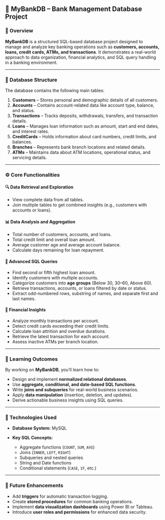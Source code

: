 ## 🏦 MyBankDB – Bank Management Database Project

### 📘 Overview

**MyBankDB** is a structured SQL-based database project designed to manage and analyze key banking operations such as **customers, accounts, loans, credit cards, ATMs, and transactions**.
It demonstrates a real-world approach to data organization, financial analytics, and SQL query handling in a banking environment.

---

### 🧱 Database Structure

The database contains the following main tables:

1. **Customers** – Stores personal and demographic details of all customers.
2. **Accounts** – Contains account-related data like account type, balance, and status.
3. **Transactions** – Tracks deposits, withdrawals, transfers, and transaction details.
4. **Loans** – Manages loan information such as amount, start and end dates, and interest rates.
5. **CreditCards** – Holds information about card numbers, credit limits, and balances.
6. **Branches** – Represents bank branch locations and related details.
7. **ATMs** – Maintains data about ATM locations, operational status, and servicing details.

---

### ⚙️ Core Functionalities

#### 🔍 Data Retrieval and Exploration

* View complete data from all tables.
* Join multiple tables to get combined insights (e.g., customers with accounts or loans).

#### 📊 Data Analysis and Aggregation

* Total number of customers, accounts, and loans.
* Total credit limit and overall loan amount.
* Average customer age and average account balance.
* Calculate days remaining for loan repayment.

#### 🧮 Advanced SQL Queries

* Find second or fifth highest loan amount.
* Identify customers with multiple accounts.
* Categorize customers into **age groups** (Below 30, 30–60, Above 60).
* Retrieve transactions, accounts, or loans filtered by date or status.
* Extract odd-numbered rows, substring of names, and separate first and last names.

#### 🏦 Financial Insights

* Analyze monthly transactions per account.
* Detect credit cards exceeding their credit limits.
* Calculate loan attrition and overdue durations.
* Retrieve the latest transaction for each account.
* Assess inactive ATMs per branch location.

---

### 🧠 Learning Outcomes

By working on **MyBankDB**, you’ll learn how to:

* Design and implement **normalized relational databases**.
* Use **aggregate, conditional, and date-based SQL functions**.
* Write **joins and subqueries** for real-world business scenarios.
* Apply **data manipulation** (insertion, deletion, and updates).
* Derive actionable business insights using SQL queries.

---

### 🧩 Technologies Used

* **Database System:** MySQL
* **Key SQL Concepts:**

  * Aggregate functions (`COUNT`, `SUM`, `AVG`)
  * Joins (`INNER`, `LEFT`, `RIGHT`)
  * Subqueries and nested queries
  * String and Date functions
  * Conditional statements (`CASE`, `IF`, etc.)

---

### 🚀 Future Enhancements

* Add **triggers** for automatic transaction logging.
* Create **stored procedures** for common banking operations.
* Implement **data visualization dashboards** using Power BI or Tableau.
* Introduce **user roles and permissions** for enhanced data security.
